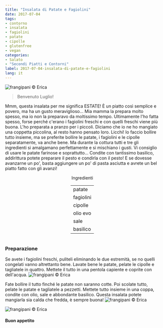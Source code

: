 ```yaml
---
title: "Insalata di Patate e Fagiolini"
date: 2017-07-04
tags:
- contorno
- insalata
- fagiolini
- patate
- cipolle
- glutenfree
- vegan
categories:
- Salato
- "Secondi Piatti e Contorni"
label: 2017-07-04-insalata-di-patate-e-fagiolini
lang: it
---
```

![](header.jpg "frangipani © Erica")

> Benvenuto Luglio!

Mmm, questa insalata per me significa ESTATE! È un piatto così semplice e povero, ma ha un gusto meraviglioso... Mia mamma la prepara molto spesso, ma io non la preparavo da moltissimo tempo. Ultimamente l'ho fatta spesso, forse perché c'erano i fagiolini freschi e con quelli freschi viene più buona. L'ho preparata a pranzo per i piccoli. Diciamo che io ne ho mangiato una coppetta piccolina, al resto hanno pensato loro. Licchi! Io faccio bollire tutto insieme, ma se preferite bollire le patate, i fagiolini e le cipolle separatamente, va anche bene. Ma durante la cottura tutti e tre gli ingredienti si amalgamano perfettamente e si mischiano i gusti. Vi consiglio di usare le patate farinose e soprattutto... Condite con tantissimo basilico, addirittura potete preparare il pesto e condirla con il pesto! E se dovesse avanzarne un po', basta aggiungere un po' di pasta asciutta e avrete un bel piatto fatto con gli avanzi!

<div id="wrapper" style="text-align: center">
  <div id="yourdiv" style="display: inline-block;">
    <div class="ingredients">
      <div class="ingredients-title">Ingredienti</div>
      <table>
        <tbody>
          <tr>
            <td>patate</td>
          </tr>
          <tr>
            <td>fagiolini</td>
          </tr>
          <tr>
            <td>cipolle</td>
          </tr>
          <tr>
            <td>olio evo</td>
          </tr>
          <tr>
            <td>sale</td>
          </tr>
          <tr>
            <td>basilico</td>
          </tr>
        </tbody>
      </table>
    </div>
  </div>
</div>


<h3>
  <font color="grey">
    <i class="fa-solid fa-gears"></i>
  </font> Preparazione
</h3>

Se avete i fagiolini freschi, puliteli eliminando le due estremità, se no quelli congelati vanno altrettanto bene. Lavate bene le patate, pelate le cipolle e tagliatele in quattro. Mettete il tutto in una pentola capiente e coprite con dell'acqua.
![](pentola.jpg "frangipani © Erica")

Fate bollire il tutto finché le patate non saranno cotte. Poi scolate tutto, pelate le patate e tagliatele a pezzetti. Mettete tutto insieme in una coppa, condite con olio, sale e abbondante basilico. Questa insalata potete mangiarla sia calda che fredda, è sempre buona!
![](risultato1.jpg "frangipani © Erica")

![](risultato2.jpg "frangipani © Erica")

<h4>Buon appetito
  <font color="red">
    <i class="fa-regular fa-face-smile"></i>
  </font>
</h4>
